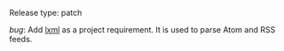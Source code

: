 Release type: patch

*bug*: Add [lxml](https://lxml.de/) as a project requirement. It is used to
parse Atom and RSS feeds.
